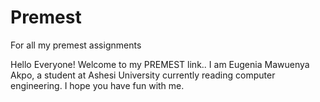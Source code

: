 # Premest
For all my premest assignments

Hello Everyone! Welcome to my PREMEST link.. I am Eugenia Mawuenya Akpo, a student at Ashesi University currently reading computer engineering. I hope you have fun with me. 